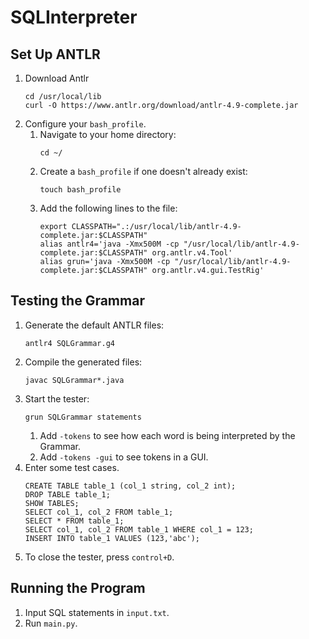 # SQLInterpreter

## Set Up ANTLR
1. Download Antlr
    ```
    cd /usr/local/lib
    curl -O https://www.antlr.org/download/antlr-4.9-complete.jar
    ```
2. Configure your ``bash_profile``.
   1. Navigate to your home directory: 
        ```
        cd ~/
        ```
   2. Create a ``bash_profile`` if one doesn't already exist:
        ```
        touch bash_profile
        ```
   3. Add the following lines to the file:
        ```
        export CLASSPATH=".:/usr/local/lib/antlr-4.9-complete.jar:$CLASSPATH"
        alias antlr4='java -Xmx500M -cp "/usr/local/lib/antlr-4.9-complete.jar:$CLASSPATH" org.antlr.v4.Tool'
        alias grun='java -Xmx500M -cp "/usr/local/lib/antlr-4.9-complete.jar:$CLASSPATH" org.antlr.v4.gui.TestRig'
        ```
## Testing the Grammar
1. Generate the default ANTLR files: 
    ```
    antlr4 SQLGrammar.g4
    ```
2. Compile the generated files: 
    ```
    javac SQLGrammar*.java
    ```
1. Start the tester: 
    ```
    grun SQLGrammar statements
    ```
   1. Add ``-tokens`` to see how each word is being interpreted by the Grammar.
   2. Add ``-tokens -gui`` to see tokens in a GUI.
1. Enter some test cases.
    ```
    CREATE TABLE table_1 (col_1 string, col_2 int);
    DROP TABLE table_1;
    SHOW TABLES;
    SELECT col_1, col_2 FROM table_1;
    SELECT * FROM table_1;
    SELECT col_1, col_2 FROM table_1 WHERE col_1 = 123;
    INSERT INTO table_1 VALUES (123,'abc');
    ```
5. To close the tester, press ``control+D``.

## Running the Program
1. Input SQL statements in ``input.txt``.
2. Run ``main.py``.
